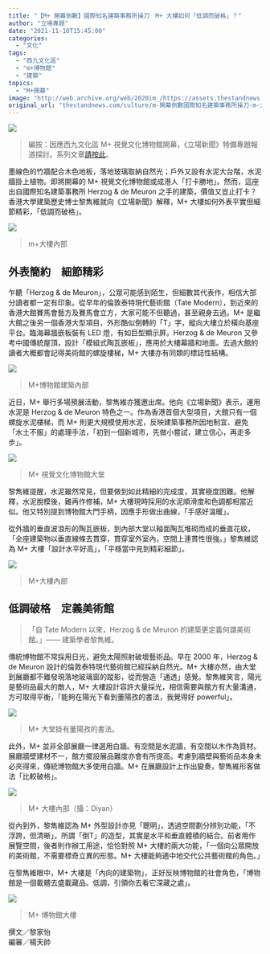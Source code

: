 ```yaml
---
title: "【M+ 開幕倒數】國際知名建築事務所操刀　M+ 大樓如何「低調而破格」？"
author: "立場專題"
date: "2021-11-10T15:45:00"
categories:
  - "文化"
tags:
  - "西九文化區"
  - "m+博物館"
  - "建築"
topics:
  - "M+開幕"
image: "http://web.archive.org/web/2020im_/https://assets.thestandnews.com/media/photos/20211110-17.png"
original_url: "thestandnews.com/culture/m-開幕倒數國際知名建築事務所操刀-m-大樓如何低調而破格"
---
```

![](http://web.archive.org/web/2020im_/https://assets.thestandnews.com/media/photos/20211110-17.png)

> 編按：因應西九文化區 M+ 視覺文化博物館開幕，《立場新聞》特備專題報道探討。系列文章[請按此](../../mplus-opens/)。

墨線色的竹牆配合木色地板，落地玻璃取納自然光；戶外又設有水泥大台階，水泥牆掛上植物。即將開幕的 M+ 視覺文化博物館或成港人「打卡勝地」。然而，這座出自國際知名建築事務所 Herzog & de Meuron 之手的建築，價值又豈止打卡？香港大學建築歷史博士黎雋維就向《立場新聞》解釋，M+ 大樓如何外表平實但細節精彩，「低調而破格」。

![](http://web.archive.org/web/2020im_/https://assets.thestandnews.com/media/photos/160101607_10165525501840019_4238549241651010056_o_Y1r9C.jpg)
> m+大樓內部

外表簡約　細節精彩
---------

乍聽「Herzog & de Meuron」，公眾可能感到陌生，但細數其代表作，相信大部分讀者都一定有印象。從早年的倫敦泰特現代藝術館（Tate Modern），到近來的香港大館賽馬會藝方及賽馬會立方，大家可能不但聽過，甚至親身去過。M+ 是繼大館之後另一個香港大型項目，外形酷似倒轉的「T」字，縱向大樓立於橫向基座平台。臨海幕牆嵌板裝有 LED 燈，有如巨型顯示屏。Herzog & de Meuron 又參考中國傳統屋頂，設計「模組式陶瓦嵌板」，應用於大樓幕牆和地面。去過大館的讀者大概都會記得美術館的螺旋樓梯，M+ 大樓亦有同類的標誌性結構。

![](http://web.archive.org/web/2020im_/https://assets.thestandnews.com/media/photos/159853081_10165525502405019_7540139538040564474_o_Znrua.jpg)
> M+博物館建築內部

近日，M+ 舉行多場預展活動，黎雋維亦獲邀出席。他向《立場新聞》表示，運用水泥是 Herzog & de Meuron 特色之一。作為香港首個大型項目，大館只有一個螺旋水泥樓梯，而 M+ 則更大規模使用水泥，反映建築事務所因地制宜、避免「水土不服」的處理手法，「初到一個新城市，先做小嘗試，建立信心，再走多步」。

![](http://web.archive.org/web/2020im_/https://assets.thestandnews.com/media/photos/lobby_uJ6Du9R.jpeg)
> M+ 視覺文化博物館大堂

黎雋維提醒，水泥雖然常見，但要做到如此精細的完成度，其實極度困難。他解釋，水泥脫模後，難再作修補，M+ 大樓現時採用的水泥順滑度和色調都相當近似。他又特別提到博物館大門手柄，因應手形做出曲線，「手感好溫暖」。

從外牆的垂直波浪形的陶瓦嵌板，到內部大堂以釉面陶瓦堆砌而成的垂直花紋，「全座建築物以垂直線條去貫穿，貫穿室外室內，空間上連貫性很強。」黎雋維認為 M+ 大樓「設計水平好高」，「平穩當中見到精彩細節」。

![](http://web.archive.org/web/2020im_/https://assets.thestandnews.com/media/photos/159571609_10165525507850019_163808999310728046_o-2_5hOV1.jpg)
> M+大樓內部

低調破格　定義美術館
----------

> 「自 Tate Modern 以來，Herzog & de Meuron 的建築更定義何謂美術館。」—— 建築學者黎雋維。

傳統博物館不常採用日光，避免太陽照射破壞藝術品。早在 2000 年，Herzog & de Meuron 設計的倫敦泰特現代藝術館已經採納自然光。M+ 大樓亦然，由大堂到展廳都不難發現落地玻璃窗的蹤影，從而營造「通透」感覺。黎雋維笑言，陽光是藝術品最大的敵人，M+ 大樓設計容許大量採光，相信需要與館方有大量溝通，方可取得平衡，「能夠在陽光下看到董陽孜的書法，我覺得好 powerful」。

![](http://web.archive.org/web/2020im_/https://assets.thestandnews.com/media/photos/caligraph.jpeg)
> M+ 大堂掛有董陽孜的書法。

此外，M+ 並非全部展廳一律選用白牆。有空間是水泥牆，有空間以木作為質材。展廳牆壁建材不一，館方擺設展品難度亦會有所提高。考慮到牆壁與藝術品本身未必夾得來，傳統博物館大多使用白牆。M+ 在展廳設計上作出變奏，黎雋維形客做法「比較破格」。

![](http://web.archive.org/web/2020im_/https://assets.thestandnews.com/media/photos/hall.jpeg)
> M+ 大樓內部（攝：Oiyan）

從內到外，黎雋維認為 M+ 外型設計亦見「聰明」，透過空間劃分辨別功能，「不浮誇，但清晰」。所謂「倒T」的造型，其實是水平和垂直體積的結合。前者用作展覽空間，後者則作辦工用途，恰恰對照 M+ 大樓的兩大功能，「一個向公眾開放的美術館，不需要標奇立異的形態。M+ 大樓能夠適中地交代公共藝術館的角色。」

在黎雋維眼中，M+ 大樓是「內向的建築物」，正好反映博物館的社會角色，「博物館是一個載體去盛載藏品。低調，引領你去看它深藏之處」。

![](http://web.archive.org/web/2020im_/https://assets.thestandnews.com/media/photos/158597645_10165525502710019_7634387680178173950_o_ypNOI.jpg)
> M+ 博物館大樓

撰文／黎家怡  
編審／楊天帥